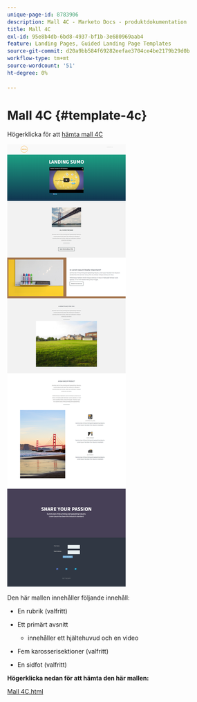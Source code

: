 ```yaml
---
unique-page-id: 8783906
description: Mall 4C - Marketo Docs - produktdokumentation
title: Mall 4C
exl-id: 95e8b4db-6bd8-4937-bf1b-3e680969aab4
feature: Landing Pages, Guided Landing Page Templates
source-git-commit: d20a9bb584f69282eefae3704ce4be2179b29d0b
workflow-type: tm+mt
source-wordcount: '51'
ht-degree: 0%

---
```


# Mall 4C {#template-4c}

Högerklicka för att [hämta mall 4C](https://experienceleague.adobe.com/landing/marketo/lp-templates/template-4c.html)

![](assets/image2015-7-28-16-3a32-3a2.png)

Den här mallen innehåller följande innehåll:

* En rubrik (valfritt)
* Ett primärt avsnitt
   * innehåller ett hjältehuvud och en video

* Fem karosserisektioner (valfritt)
* En sidfot (valfritt)

**Högerklicka nedan för att hämta den här mallen:**

[Mall 4C.html](https://experienceleague.adobe.com/landing/marketo/lp-templates/template-4c.html)
